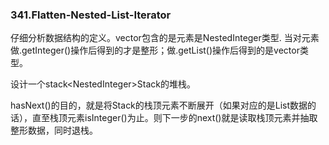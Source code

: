 ### 341.Flatten-Nested-List-Iterator

仔细分析数据结构的定义。vector<NestedInteger>包含的是元素是NestedInteger类型. 当对元素做.getInteger()操作后得到的才是整形；做.getList()操作后得到的是vector<NestedInteger>类型。

设计一个stack\<NestedInteger\>Stack的堆栈。

hasNext()的目的，就是将Stack的栈顶元素不断展开（如果对应的是List数据的话），直至栈顶元素isInteger()为止。则下一步的next()就是读取栈顶元素并抽取整形数据，同时退栈。
